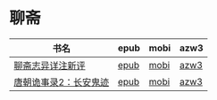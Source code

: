 # 聊斋

| 书名 | epub | mobi | azw3 |
| --- | --- | --- | --- |
| [聊斋志异详注新评](http://ct.dalanmei.com/f/31084289-571775448-3802c3) | [epub](http://ct.dalanmei.com/f/31084289-571775448-3802c3) | [mobi](http://ct.dalanmei.com/f/31084289-571502422-970044) | [azw3](http://ct.dalanmei.com/f/31084289-571920405-4071de) |
| [唐朝诡事录2：长安鬼迹](http://ct.dalanmei.com/f/31084289-571787150-6f9184) | [epub](http://ct.dalanmei.com/f/31084289-571787150-6f9184) | [mobi](http://ct.dalanmei.com/f/31084289-571453498-dcc55d) | [azw3](http://ct.dalanmei.com/f/31084289-571886553-155736) |
